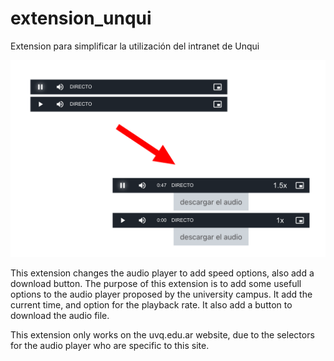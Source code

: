 # extension_unqui
Extension para simplificar la utilización del intranet de Unqui

![screenshot](img/screenshot.png)

This extension changes the audio player to add speed options, also add a download button.
The purpose of this extension is to add some usefull options to the audio player proposed by the university campus. It add the current time, and option for the playback rate. It also add a button to download the audio file.

This extension only works on the uvq.edu.ar website, due to the selectors for the audio player who are specific to this site.
